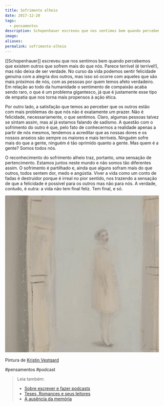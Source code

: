 ```yaml
---
title: Sofrimento alheio
date: 2017-12-20
tags:
  - pensamentos
description: Schopenhauer escreveu que nos sentimos bem quando percebemos que existem outros que sofrem mais do que nós. Parece terrível (é terrível!)…
image: 
aliases:
permalink: sofrimento-alheio
---
```

[[Schopenhauer]] escreveu que nos sentimos bem quando percebemos que existem outros que sofrem mais do que nós. Parece terrível (é terrível!), mas não deixa de ser verdade. No curso da vida podemos sentir felicidade genuína com a alegria dos outros, mas isso só ocorre com aqueles que são mais próximos de nós, com as pessoas por quem temos afeto verdadeiro. Em relação ao todo da humanidade o sentimento de compaixão acaba sendo raro, o que é um problema gigantesco, já que é justamente esse tipo de empatia que nos torna mais propensos à ação ética.

Por outro lado, a satisfação que temos ao perceber que os outros estão com mais problemas do que nós não é exatamente um prazer. Não é felicidade, necessariamente, o que sentimos. Claro, algumas pessoas talvez se sintam assim, mas aí já estamos falando de sadismo. A questão com o sofrimento do outro é que, pelo fato de conhecermos a realidade apenas a partir de nós mesmos, tendemos a acreditar que as nossas dores e os nossos anseios são sempre os maiores e mais terríveis. Ninguém sofre mais do que a gente, ninguém é tão oprimido quanto a gente. Mas quem é a gente? Somos todos nós.

O reconhecimento do sofrimento alheio traz, portanto, uma sensação de pertencimento. Estamos juntos neste mundo e não somos tão diferentes assim. O sofrimento é partilhado e, ainda que alguns sofram mais do que outros, todos sentem dor, medo e angústia. Viver a vida como um conto de fadas é destruidor porque é irreal no pior sentido, nos trazendo a sensação de que a felicidade é possível para os outros mas não para nós. A verdade, contudo, é outra: a vida não tem final feliz. Tem final, e só.

<img src="/assets/img/sofrimento-alheio-medium.jpeg">

Pintura de [Kristin Vestgard](http://www.kristinvestgard.com/paintings.html)


#pensamentos #podcast

> Leia também:
> - <a href="/sobre-escrever-e-fazer-podcasts">Sobre escrever e fazer podcasts</a>
> - <a href="/teses-romances-e-seus-leitores">Teses, Romances e seus leitores</a>
> - <a href="/a-ausencia-da-memoria">A ausência da memória</a>
